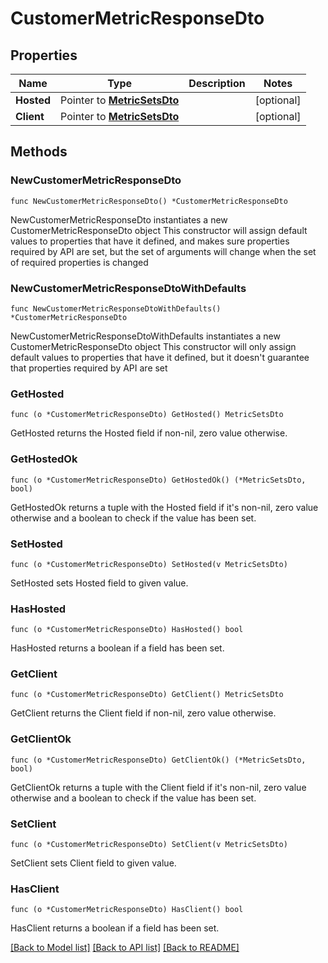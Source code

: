 # CustomerMetricResponseDto

## Properties

Name | Type | Description | Notes
------------ | ------------- | ------------- | -------------
**Hosted** | Pointer to [**MetricSetsDto**](MetricSetsDto.md) |  | [optional] 
**Client** | Pointer to [**MetricSetsDto**](MetricSetsDto.md) |  | [optional] 

## Methods

### NewCustomerMetricResponseDto

`func NewCustomerMetricResponseDto() *CustomerMetricResponseDto`

NewCustomerMetricResponseDto instantiates a new CustomerMetricResponseDto object
This constructor will assign default values to properties that have it defined,
and makes sure properties required by API are set, but the set of arguments
will change when the set of required properties is changed

### NewCustomerMetricResponseDtoWithDefaults

`func NewCustomerMetricResponseDtoWithDefaults() *CustomerMetricResponseDto`

NewCustomerMetricResponseDtoWithDefaults instantiates a new CustomerMetricResponseDto object
This constructor will only assign default values to properties that have it defined,
but it doesn't guarantee that properties required by API are set

### GetHosted

`func (o *CustomerMetricResponseDto) GetHosted() MetricSetsDto`

GetHosted returns the Hosted field if non-nil, zero value otherwise.

### GetHostedOk

`func (o *CustomerMetricResponseDto) GetHostedOk() (*MetricSetsDto, bool)`

GetHostedOk returns a tuple with the Hosted field if it's non-nil, zero value otherwise
and a boolean to check if the value has been set.

### SetHosted

`func (o *CustomerMetricResponseDto) SetHosted(v MetricSetsDto)`

SetHosted sets Hosted field to given value.

### HasHosted

`func (o *CustomerMetricResponseDto) HasHosted() bool`

HasHosted returns a boolean if a field has been set.

### GetClient

`func (o *CustomerMetricResponseDto) GetClient() MetricSetsDto`

GetClient returns the Client field if non-nil, zero value otherwise.

### GetClientOk

`func (o *CustomerMetricResponseDto) GetClientOk() (*MetricSetsDto, bool)`

GetClientOk returns a tuple with the Client field if it's non-nil, zero value otherwise
and a boolean to check if the value has been set.

### SetClient

`func (o *CustomerMetricResponseDto) SetClient(v MetricSetsDto)`

SetClient sets Client field to given value.

### HasClient

`func (o *CustomerMetricResponseDto) HasClient() bool`

HasClient returns a boolean if a field has been set.


[[Back to Model list]](../README.md#documentation-for-models) [[Back to API list]](../README.md#documentation-for-api-endpoints) [[Back to README]](../README.md)


